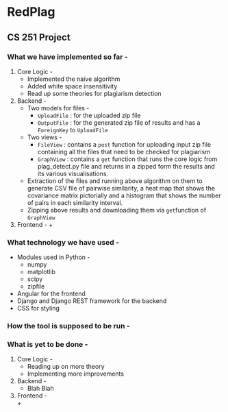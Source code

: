 # RedPlag
## CS 251 Project

### What we have implemented so far -  

1. Core Logic -  
	+ Implemented the naive algorithm
	+ Added white space insensitivity
	+ Read up some theories for plagiarism detection
2. Backend -
	+ Two models for files -
		- `UploadFile` : for the uploaded zip file
		- `OutputFile` : for the generated zip file of results and has a `ForeignKey` to `UploadFile`
	+ Two views -
		- `FileView` : contains a `post` function for uploading input zip file containing all the files that need to be checked for plagiarism
		- `GraphView` : contains a `get` function that runs the core logic from plag_detect.py file and returns in a zipped form the results and its various visualisations.
	+ Extraction of the files and running above algorithm on them to generate CSV file of pairwise similarity, a heat map that shows the covariance matrix pictorially and a histogram that shows the number of pairs in each similarity interval.
	+ Zipping above results and downloading them via `get`function of `GraphView`
3. Frontend - 
	+ 


### What technology we have used -  

+ Modules used in Python - 
	- numpy
	- matplotlib
	- scipy
	- zipfile
+ Angular for the frontend
+ Django and Django REST framework for the backend
+ CSS for styling

### How the tool is supposed to be run -  

### What is yet to be done -  

1. Core Logic -  
	+ Reading up on more theory
	+ Implementing more improvements
2. Backend -  
	+ Blah Blah
3. Frontend -  
	+ 
